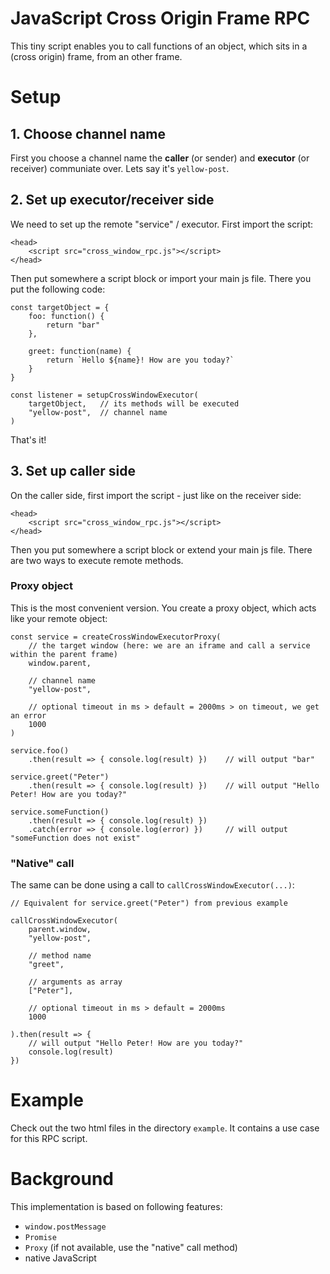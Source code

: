 # JavaScript Cross Origin Frame RPC

This tiny script enables you to call functions of an object, which sits in a (cross origin) frame, from an other frame.


# Setup

## 1. Choose channel name

First you choose a channel name the __caller__ (or sender) and __executor__ (or receiver) communiate over. Lets say it's `yellow-post`.


## 2. Set up executor/receiver side

We need to set up the remote "service" / executor. First import the script:

```
<head>
    <script src="cross_window_rpc.js"></script>
</head>
```

Then put somewhere a script block or import your main js file. There you put the following code:

```
const targetObject = {
    foo: function() {
        return "bar"
    },

    greet: function(name) {
        return `Hello ${name}! How are you today?`
    }
}

const listener = setupCrossWindowExecutor(
    targetObject,   // its methods will be executed
    "yellow-post",  // channel name
)
```

That's it!


## 3. Set up caller side

On the caller side, first import the script - just like on the receiver side:

```
<head>
    <script src="cross_window_rpc.js"></script>
</head>
```

Then you put somewhere a script block or extend your main js file. There are two ways to execute remote methods.

### Proxy object

This is the most convenient version. You create a proxy object, which acts like your remote object:

```
const service = createCrossWindowExecutorProxy(
    // the target window (here: we are an iframe and call a service within the parent frame)
    window.parent,   

    // channel name
    "yellow-post",   

    // optional timeout in ms > default = 2000ms > on timeout, we get an error
    1000             
)

service.foo()
    .then(result => { console.log(result) })    // will output "bar"

service.greet("Peter")
    .then(result => { console.log(result) })    // will output "Hello Peter! How are you today?"

service.someFunction()
    .then(result => { console.log(result) })
    .catch(error => { console.log(error) })     // will output "someFunction does not exist"
```

### "Native" call

The same can be done using a call to `callCrossWindowExecutor(...)`:

```
// Equivalent for service.greet("Peter") from previous example

callCrossWindowExecutor(
    parent.window,
    "yellow-post",

    // method name
    "greet",

    // arguments as array
    ["Peter"],

    // optional timeout in ms > default = 2000ms
    1000

).then(result => {
    // will output "Hello Peter! How are you today?"
    console.log(result)    
})    
```

# Example

Check out the two html files in the directory `example`. It contains a use case for this RPC script.

# Background

This implementation is based on following features:

- `window.postMessage`
- `Promise`
- `Proxy` (if not available, use the "native" call method)
- native JavaScript
